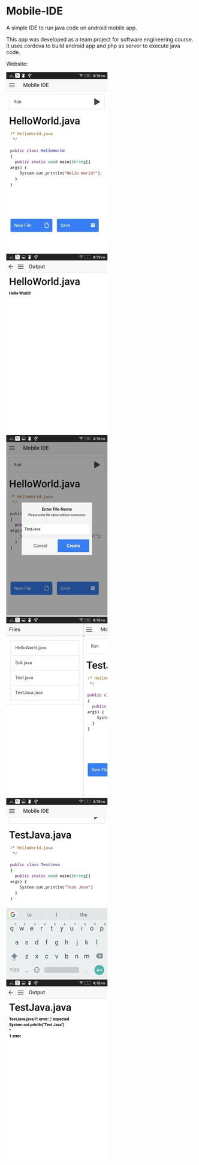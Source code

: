 # Mobile-IDE
A simple IDE to run java code on android mobile app.

This app was developed as a team project for software engineering course. It uses cordova to build android app and php as server to execute java code.

Website: [](http://mobileide.weebly.com)


![Screenshot](https://raw.githubusercontent.com/sukruthmk/Mobile-IDE/master/screenshots/screenshot_1.jpg)
![Screenshot](https://raw.githubusercontent.com/sukruthmk/Mobile-IDE/master/screenshots/screenshot_2.jpg)
![Screenshot](https://raw.githubusercontent.com/sukruthmk/Mobile-IDE/master/screenshots/screenshot_3.jpg)
![Screenshot](https://raw.githubusercontent.com/sukruthmk/Mobile-IDE/master/screenshots/screenshot_4.jpg)
![Screenshot](https://raw.githubusercontent.com/sukruthmk/Mobile-IDE/master/screenshots/screenshot_5.jpg)
![Screenshot](https://raw.githubusercontent.com/sukruthmk/Mobile-IDE/master/screenshots/screenshot_6.jpg)
